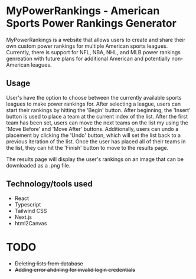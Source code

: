 # MyPowerRankings - American Sports Power Rankings Generator

MyPowerRankings is a website that allows users to create and share their own custom power rankings for multiple American sports leagues. Currently, there is support for NFL, NBA, NHL, and MLB power rankings genreation with future plans for additional American and potentially non-American leagues.

## Usage

User's have the option to choose between the currently available sports leagues to make power rankings for. After selecting a league, users can start their rankings by hitting the 'Begin' button. After beginning, the 'Insert' button is used to place a team at the current index of the list. After the first team has been set, users can move the next teams on the list my using the 'Move Before' and 'Move After' buttons. Additionally, users can undo a placement by clicking the 'Undo' button, which will set the list back to a previous iteration of the list. Once the user has placed all of their teams in the list, they can hit the 'Finish' button to move to the results page.

The results page will display the user's rankings on an image that can be downloaded as a .png file.

## Technology/tools used

* React
* Typescript
* Tailwind CSS
* Next.js
* html2Canvas

# TODO

* ~~Deleting lists from database~~
* ~~Adding error ahdnling for invalid login credentials~~
